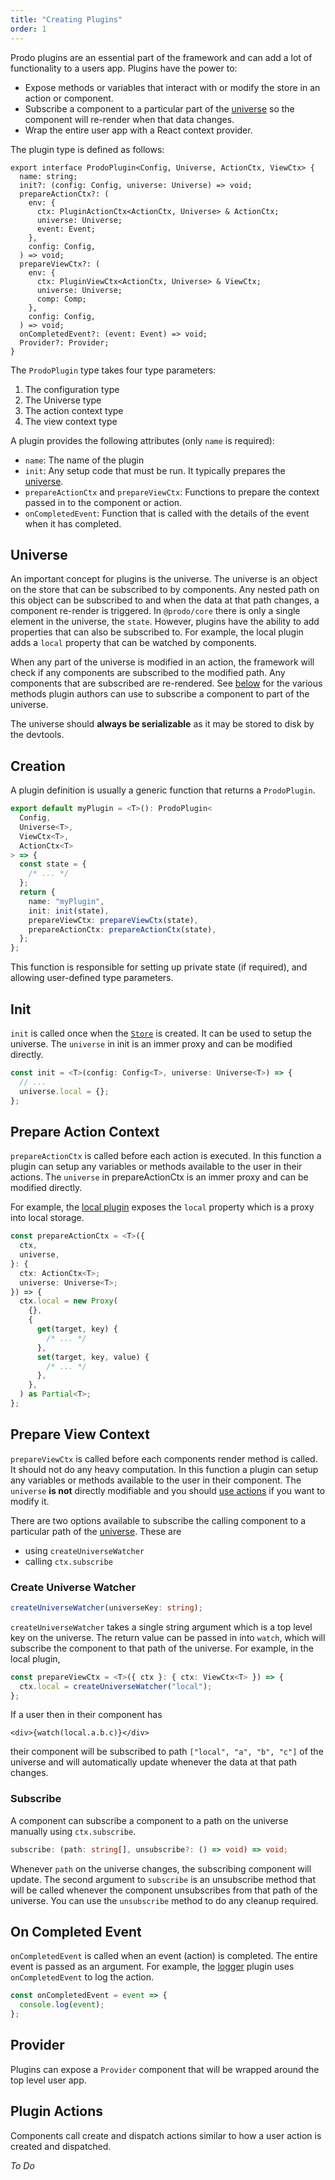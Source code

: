 ```yaml
---
title: "Creating Plugins"
order: 1
---
```


Prodo plugins are an essential part of the framework and can add a lot of
functionality to a users app. Plugins have the power to:

- Expose methods or variables that interact with or modify the store in an
  action or component.
- Subscribe a component to a particular part of the [universe](#universe) so
  the component will re-render when that data changes.
- Wrap the entire user app with a React context provider.

The plugin type is defined as follows:

```tsx
export interface ProdoPlugin<Config, Universe, ActionCtx, ViewCtx> {
  name: string;
  init?: (config: Config, universe: Universe) => void;
  prepareActionCtx?: (
    env: {
      ctx: PluginActionCtx<ActionCtx, Universe> & ActionCtx;
      universe: Universe;
      event: Event;
    },
    config: Config,
  ) => void;
  prepareViewCtx?: (
    env: {
      ctx: PluginViewCtx<ActionCtx, Universe> & ViewCtx;
      universe: Universe;
      comp: Comp;
    },
    config: Config,
  ) => void;
  onCompletedEvent?: (event: Event) => void;
  Provider?: Provider;
}
```

The `ProdoPlugin` type takes four type parameters:

1. The configuration type
2. The Universe type
3. The action context type
4. The view context type

A plugin provides the following attributes (only `name` is required):

- `name`: The name of the plugin
- `init`: Any setup code that must be run. It typically prepares the [universe](#universe).
- `prepareActionCtx` and `prepareViewCtx`: Functions to prepare the context
  passed in to the component or action.
- `onCompletedEvent`: Function that is called with the details of the event when
  it has completed.

## Universe

An important concept for plugins is the universe. The universe is an object on
the store that can be subscribed to by components. Any nested path on this object
can be subscribed to and when the data at that path changes, a component
re-render is triggered. In `@prodo/core` there is only a single element in the
universe, the `state`. However, plugins have the ability to add properties that can
also be subscribed to. For example, the local plugin adds a `local` property that
can be watched by components.

When any part of the universe is modified in an action, the framework will check
if any components are subscribed to the modified path. Any components that are
subscribed are re-rendered. See [below](#prepare-view-context) for the various
methods plugin authors can use to subscribe a component to part of the universe.

The universe should **always be serializable** as it may be stored to disk by
the devtools.

## Creation

A plugin definition is usually a generic function that returns a `ProdoPlugin`.

```ts
export default myPlugin = <T>(): ProdoPlugin<
  Config,
  Universe<T>,
  ViewCtx<T>,
  ActionCtx<T>
> => {
  const state = {
    /* ... */
  };
  return {
    name: "myPlugin",
    init: init(state),
    prepareViewCtx: prepareViewCtx(state),
    prepareActionCtx: prepareActionCtx(state),
  };
};
```

This function is responsible for setting up private state (if required), and
allowing user-defined type parameters.

## Init

`init` is called once when the [`Store`](/api-reference/store) is created. It
can be used to setup the universe. The `universe` in init is an immer proxy and
can be modified directly.

```ts
const init = <T>(config: Config<T>, universe: Universe<T>) => {
  // ...
  universe.local = {};
};
```

## Prepare Action Context

`prepareActionCtx` is called before each action is executed. In this function a
plugin can setup any variables or methods available to the user in their
actions. The `universe` in prepareActionCtx is an immer proxy and can be
modified directly.

For example, the [local plugin](/plugins/local) exposes the `local` property
which is a proxy into local storage.

```ts
const prepareActionCtx = <T>({
  ctx,
  universe,
}: {
  ctx: ActionCtx<T>;
  universe: Universe<T>;
}) => {
  ctx.local = new Proxy(
    {},
    {
      get(target, key) {
        /* ... */
      },
      set(target, key, value) {
        /* ... */
      },
    },
  ) as Partial<T>;
};
```

## Prepare View Context

`prepareViewCtx` is called before each components render method is called. It
should not do any heavy computation. In this function a plugin can setup any
variables or methods available to the user in their component. The `universe`
**is not** directly modifiable and you should [use actions](#plugin-actions) if you want to modify it.

There are two options available to subscribe the calling component to a
particular path of the [universe](#universe). These are

- using `createUniverseWatcher`
- calling `ctx.subscribe`

### Create Universe Watcher

```ts
createUniverseWatcher(universeKey: string);
```

`createUniverseWatcher` takes a single string argument which is a top level key
on the universe. The return value can be passed in into `watch`, which will
subscribe the component to that path of the universe. For example, in the local
plugin,

```ts
const prepareViewCtx = <T>({ ctx }: { ctx: ViewCtx<T> }) => {
  ctx.local = createUniverseWatcher("local");
};
```

If a user then in their component has

```tsx
<div>{watch(local.a.b.c)}</div>
```

their component will be subscribed to path `["local", "a", "b", "c"]` of the
universe and will automatically update whenever the data at that path changes.

### Subscribe

A component can subscribe a component to a path on the universe manually using `ctx.subscribe`.

```ts
subscribe: (path: string[], unsubscribe?: () => void) => void;
```

Whenever `path` on the universe changes, the subscribing component will update.
The second argument to `subscribe` is an unsubscribe method that will be called
whenever the component unsubscribes from that path of the universe. You can use
the `unsubscribe` method to do any cleanup required.

## On Completed Event

`onCompletedEvent` is called when an event (action) is completed. The entire
event is passed as an argument. For example, the [logger](/plugins/logger)
plugin uses `onCompletedEvent` to log the action.

```ts
const onCompletedEvent = event => {
  console.log(event);
};
```

## Provider

Plugins can expose a `Provider` component that will be wrapped around the top
level user app.

## Plugin Actions

Components call create and dispatch actions similar to how a user action is
created and dispatched.

_To Do_
